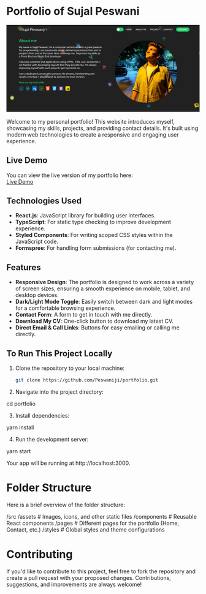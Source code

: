 # Portfolio of Sujal Peswani

![alt text](https://github.com/Peswaniji/image/blob/main/Screenshot%202024-12-15%20130333.png?raw=true)

Welcome to my personal portfolio! This website introduces myself, showcasing my skills, projects, and providing contact details. It's built using modern web technologies to create a responsive and engaging user experience.



## Live Demo
You can view the live version of my portfolio here:  
[Live Demo](https://your-live-demo-link.com)

## Technologies Used
- **React.js**: JavaScript library for building user interfaces.
- **TypeScript**: For static type checking to improve development experience.
- **Styled Components**: For writing scoped CSS styles within the JavaScript code.
- **Formspree**: For handling form submissions (for contacting me).

## Features
- **Responsive Design**: The portfolio is designed to work across a variety of screen sizes, ensuring a smooth experience on mobile, tablet, and desktop devices.
- **Dark/Light Mode Toggle**: Easily switch between dark and light modes for a comfortable browsing experience.
- **Contact Form**: A form to get in touch with me directly.
- **Download My CV**: One-click button to download my latest CV.
- **Direct Email & Call Links**: Buttons for easy emailing or calling me directly.

## To Run This Project Locally

1. Clone the repository to your local machine:
   ```bash
   git clone https://github.com/Peswaniji/portfolio.git

2. Navigate into the project directory:

cd portfolio

3. Install dependencies:

yarn install


4. Run the development server:

yarn start

Your app will be running at http://localhost:3000.

# Folder Structure
Here is a brief overview of the folder structure:

/src
  /assets          # Images, icons, and other static files
  /components      # Reusable React components
  /pages           # Different pages for the portfolio (Home, Contact, etc.)
  /styles          # Global styles and theme configurations

# Contributing
If you'd like to contribute to this project, feel free to fork the repository and create a pull request with your proposed changes. Contributions, suggestions, and improvements are always welcome!
